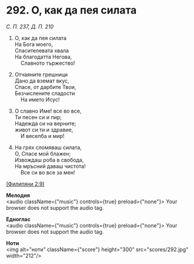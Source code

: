 # 292. О, как да пея силата  

*С. П. 237, Д. П. 210*  

1. О, как да пея силата  
На Бога моего,  
Спасителевата хвала  
На благодатта Негова,  
    Славното тържество!  

2. Отчаяните грешници  
Дано да вземат вкус,  
Спасе, от дарбите Твои,  
Безчислените сладости  
    На името Исус!  

3. О славно Име! все во все,  
Ти песен си и пир;  
Надежда си на верните;  
живот си ти и здравие,  
    И веселба и мир!  

4. На грях сломяваш силата,  
О, Спасе мой блажен;  
Извождаш роба в свобода,  
На мръсний даваш чистота!  
    Все си во все за мен!  

[(Филипяни 2:9)](http://biblia.bg/index.php?k=57&g=2&s=9)  

__Мелодия__  
<audio className={"music"} controls={true} preload={"none"}><source src="mp3/292.mp3" type="audio/mpeg"/>
Your browser does not support the audio tag.
</audio>  

__Едноглас__  
<audio className={"music"} controls={true} preload={"none"}><source src="transp/292.mp3" type="audio/mpeg"/>
Your browser does not support the audio tag.
</audio>  

__Ноти__  
<img alt="ноти" className={"score"} height="300" src="scores/292.jpg" width="212"/>
